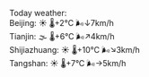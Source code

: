 Today weather:  
Beijing: ☀️ 🌡️+2°C 🌬️↓7km/h  
Tianjin: 🌫  🌡️+6°C 🌬️↗4km/h  
Shijiazhuang: ☀️ 🌡️+10°C 🌬️↘3km/h  
Tangshan: ☀️ 🌡️+7°C 🌬️→5km/h  
